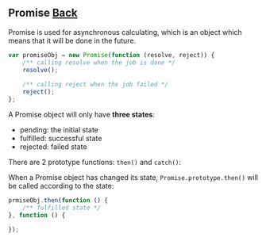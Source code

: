 ## Promise [Back](./../es6.md)

Promise is used for asynchronous calculating, which is an object which means that it will be done in the future.

```js
var promiseObj = new Promise(function (resolve, reject)) {
    /** calling resolve when the job is done */
    resolve();
    
    /** calling reject when the job failed */
    reject();
};
```

A Promise object will only have **three states**:

- pending: the initial state
- fulfilled: successful state
- rejected: failed state

There are 2 prototype functions: `then()` and `catch()`:

When a Promise object has changed its state, `Promise.prototype.then()` will be called according to the state:

```js
prmiseObj.then(function () {
    /** fulfilled state */
}, function () {

});
```